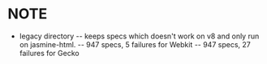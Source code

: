 NOTE
====
- legacy directory
-- keeps specs which doesn't work on v8 and only run on jasmine-html.
-- 947 specs, 5 failures for Webkit
-- 947 specs, 27 failures for Gecko

